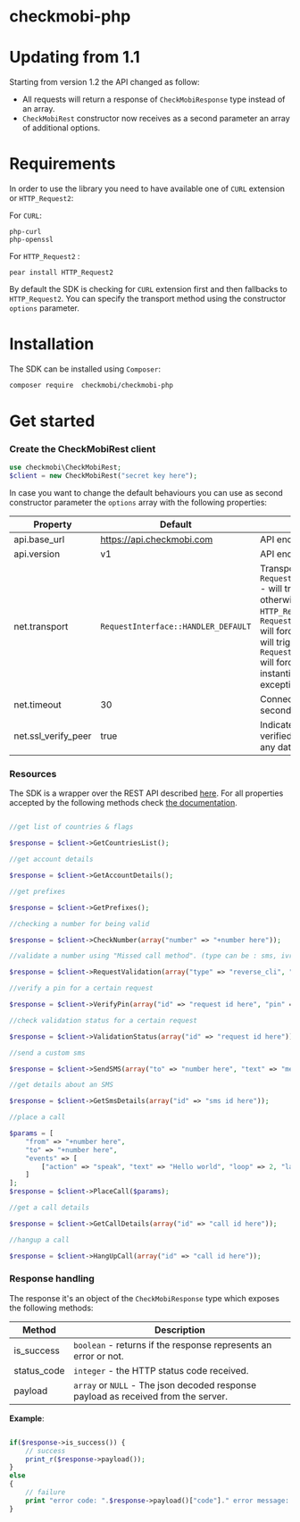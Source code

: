 checkmobi-php
=================

# Updating from 1.1

Starting from version 1.2 the API changed as follow:

- All requests will return a response of `CheckMobiResponse` type instead of an array.
- `CheckMobiRest` constructor now receives as a second parameter an array of additional options.

# Requirements

In order to use the library you need to have available one of `CURL` extension or `HTTP_Request2`:

For `CURL`:

```
php-curl
php-openssl
```

For `HTTP_Request2` :

```
pear install HTTP_Request2
```

By default the SDK is checking for `CURL` extension first and then fallbacks to `HTTP_Request2`.
You can specify the transport method using the constructor `options` parameter.

# Installation

The SDK can be installed using `Composer`:

```sh
composer require  checkmobi/checkmobi-php
```

# Get started

### Create the CheckMobiRest client

```php
use checkmobi\CheckMobiRest;
$client = new CheckMobiRest("secret key here");
```

In case you want to change the default behaviours you can use as second constructor parameter the `options` array with the following properties:

| Property       | Default      |  Description |
|----------------|--------------|--------------------|
| api.base_url   | https://api.checkmobi.com| API endpoint|
| api.version   | v1 | API endpoint version|
| net.transport   | `RequestInterface::HANDLER_DEFAULT` | Transport engine: `RequestInterface::HANDLER_DEFAULT` - will try to use `CURL` if available otherwise fallbacks on `HTTP_Request2`, `RequestInterface::HANDLER_CURL` will force CURL instantiation, if fails will trigger an exception, `RequestInterface::HANDLER_HTTP2` will force `HTTP_Request2` instantiation, if fails will trigger an exception.|
| net.timeout   | 30 | Connection and request timeout in seconds.|
| net.ssl_verify_peer| true| Indicates if the server certificate is verified or not before transmitting any data.|

### Resources

The SDK is a wrapper over the REST API described [here][1]. For all properties accepted by the following methods check [the documentation][1].

```php

//get list of countries & flags

$response = $client->GetCountriesList();

//get account details

$response = $client->GetAccountDetails();

//get prefixes

$response = $client->GetPrefixes();

//checking a number for being valid

$response = $client->CheckNumber(array("number" => "+number here"));

//validate a number using "Missed call method". (type can be : sms, ivr, cli, reverse_cli)

$response = $client->RequestValidation(array("type" => "reverse_cli", "number" => "+number_here"));

//verify a pin for a certain request

$response = $client->VerifyPin(array("id" => "request id here", "pin" => "5659"));

//check validation status for a certain request

$response = $client->ValidationStatus(array("id" => "request id here"));

//send a custom sms

$response = $client->SendSMS(array("to" => "number here", "text" => "message here"));

//get details about an SMS

$response = $client->GetSmsDetails(array("id" => "sms id here"));

//place a call

$params = [
    "from" => "+number here", 
    "to" => "+number here", 
    "events" => [
        ["action" => "speak", "text" => "Hello world", "loop" => 2, "language" => "en-US"]
    ]
];
$response = $client->PlaceCall($params);

//get a call details

$response = $client->GetCallDetails(array("id" => "call id here"));

//hangup a call

$response = $client->HangUpCall(array("id" => "call id here"));
```

### Response handling

The response it's an object of the `CheckMobiResponse` type which exposes the following methods:

| Method       |  Description |
|--------------|--------------------|
| is_success   | `boolean` - returns if the response represents an error or not.|
| status_code  | `integer` - the HTTP status code received.|
| payload     | `array` or `NULL` - The json decoded response payload as received from the server.|

**Example**:

```php

if($response->is_success()) {
    // success 
    print_r($response->payload());
}
else
{
    // failure
    print "error code: ".$response->payload()["code"]." error message: ".$response->payload()["error"];
}
```

[1]:https://checkmobi.com/documentation
